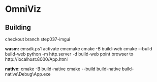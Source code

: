 OmniViz
=======

Building
--------
checkout branch step037-imgui

**wasm:**
emsdk.ps1 activate
emcmake cmake -B build-web
cmake --build build-web
python -m http.server -d build-web
point browser to http://localhost:8000/App.html

**native:**
cmake -B build-native
cmake --build build-native
build-native\Debug\App.exe
